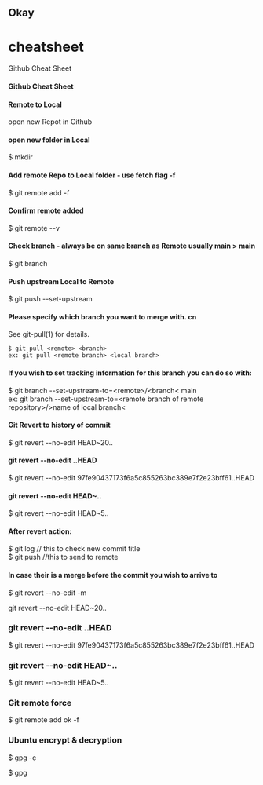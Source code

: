 ## Okay

# cheatsheet
Github Cheat Sheet
####  Github Cheat Sheet
#### Remote to Local
 open new Repot in Github
<copy url>

#### open new folder in Local    
  $ mkdir <name>  

#### Add remote Repo to Local folder - use fetch flag -f
  $ git remote add -f <name> <Remote git url>  

#### Confirm remote added  
  $ git remote --v  
#### Check branch - always be on same branch as Remote usually main > main  
  $ git branch  
#### Push upstream Local to Remote  
  $ git push --set-upstream <name> <Remote branch>  

####  Please specify which branch you want to merge with.  cn
See git-pull(1) for details.  

    $ git pull <remote> <branch>  
    ex: git pull <remote branch> <local branch>  
#### If you wish to set tracking information for this branch you can do so with:  

   $ git branch --set-upstream-to=&lt;remote&gt;/&lt;branch&lt; main  
   ex:  git branch --set-upstream-to=&lt;remote branch of remote repository&gt;/&gt;name of local branch&lt;  

#### Git Revert to history of commit
$ git revert --no-edit HEAD~20..

#### git revert --no-edit <hash of commit>..HEAD
$ git revert --no-edit 97fe90437173f6a5c855263bc389e7f2e23bff61..HEAD

#### git revert --no-edit HEAD~<number to walk back on commit history>..
$ git revert --no-edit HEAD~5..

#### After revert action:
$ git log // this to check new commit title  
$ git push //this to send to remote  

#### In case their is a merge before the commit you wish to arrive to
$ git revert --no-edit -m <steps back after merge> <hash>  


git revert --no-edit HEAD~20..
### git revert --no-edit <hash of commit>..HEAD

$ git revert --no-edit 97fe90437173f6a5c855263bc389e7f2e23bff61..HEAD
### git revert --no-edit HEAD~<number to walk back on commit history>..

$ git revert --no-edit HEAD~5..

### Git remote force

$ git remote add ok -f <remote url>

### Ubuntu encrypt & decryption

$ gpg -c <filename>

$ gpg  <filename>
